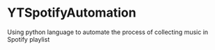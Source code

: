 # YTSpotifyAutomation
Using python language to automate the process of collecting music in Spotify playlist
